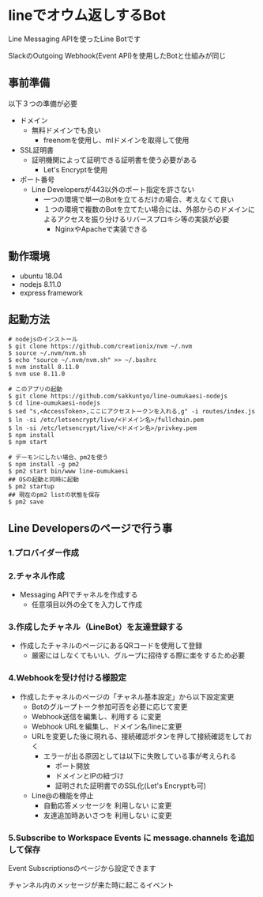 # lineでオウム返しするBot

Line Messaging APIを使ったLine Botです

SlackのOutgoing Webhook(Event API)を使用したBotと仕組みが同じ

## 事前準備

以下３つの準備が必要

- ドメイン
  - 無料ドメインでも良い
    - freenomを使用し、mlドメインを取得して使用
- SSL証明書
  - 証明機関によって証明できる証明書を使う必要がある
    - Let's Encryptを使用
- ポート番号
  - Line Developersが443以外のポート指定を許さない
    - 一つの環境で単一のBotを立てるだけの場合、考えなくて良い
    - １つの環境で複数のBotを立てたい場合には、外部からのドメインによるアクセスを振り分けるリバースプロキシ等の実装が必要
      - NginxやApacheで実装できる

## 動作環境

- ubuntu 18.04
- nodejs 8.11.0
- express framework

## 起動方法

```
# nodejsのインストール
$ git clone https://github.com/creationix/nvm ~/.nvm
$ source ~/.nvm/nvm.sh
$ echo "source ~/.nvm/nvm.sh" >> ~/.bashrc
$ nvm install 8.11.0
$ nvm use 8.11.0

# このアプリの起動
$ git clone https://github.com/sakkuntyo/line-oumukaesi-nodejs
$ cd line-oumukaesi-nodejs
$ sed "s,<AccessToken>,ここにアクセストークンを入れる,g" -i routes/index.js
$ ln -si /etc/letsencrypt/live/<ドメイン名>/fullchain.pem
$ ln -si /etc/letsencrypt/live/<ドメイン名>/privkey.pem
$ npm install
$ npm start

# デーモンにしたい場合、pm2を使う
$ npm install -g pm2
$ pm2 start bin/www line-oumukaesi
## OSの起動と同時に起動
$ pm2 startup
## 現在のpm2 listの状態を保存
$ pm2 save
```

## Line Developersのページで行う事

### 1.プロバイダー作成

### 2.チャネル作成

- Messaging APIでチャネルを作成する
  - 任意項目以外の全てを入力して作成

### 3.作成したチャネル（LineBot）を友達登録する

- 作成したチャネルのページにあるQRコードを使用して登録
  - 厳密にはしなくてもいい、グループに招待する際に楽をするため必要

### 4.Webhookを受け付ける様設定

- 作成したチャネルのページの「チャネル基本設定」から以下設定変更
  - Botのグループトーク参加可否を必要に応じて変更
  - Webhook送信を編集し、利用する に変更
  - Webhook URLを編集し、ドメイン名/lineに変更
  - URLを変更した後に現れる、接続確認ボタンを押して接続確認をしておく
    - エラーが出る原因としては以下に失敗している事が考えられる
      - ポート開放
      - ドメインとIPの紐づけ
      - 証明された証明書でのSSL化(Let's Encryptも可)
  - Line@の機能を停止
    - 自動応答メッセージを 利用しない に変更
    - 友達追加時あいさつを 利用しない に変更

### 5.Subscribe to Workspace Events に message.channels を追加して保存

Event Subscriptionsのページから設定できます

チャンネル内のメッセージが来た時に起こるイベント
